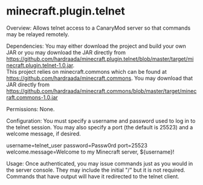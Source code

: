 minecraft.plugin.telnet
=======================

Overview:
Allows telnet access to a CanaryMod server so that commands may be relayed remotely.

Dependencies:
You may either download the project and build your own JAR or 
you may download the JAR directly from 
https://github.com/hardraada/minecraft.plugin.telnet/blob/master/target/minecraft.plugin.telnet-1.0.jar.  
This project relies on minecraft.commons which can be found 
at https://github.com/hardraada/minecraft.commons.  You may 
download that JAR directly from 
https://github.com/hardraada/minecraft.commons/blob/master/target/minecraft.commons-1.0.jar

Permissions:
None.

Configuration:
You must specify a username and password used to log in to the telnet session.  You may also 
specify a port (the default is 25523) and a welcome message, if desired.

username=telnet_user
password=Passw0rd
port=25523
welcome.message=Welcome to my Minecraft server, ${username}!

Usage:
Once authenticated, you may issue commands just as you would in the server 
console.  They may include the initial "/" but it is not required.  Commands 
that have output will have it redirected to the telnet client.